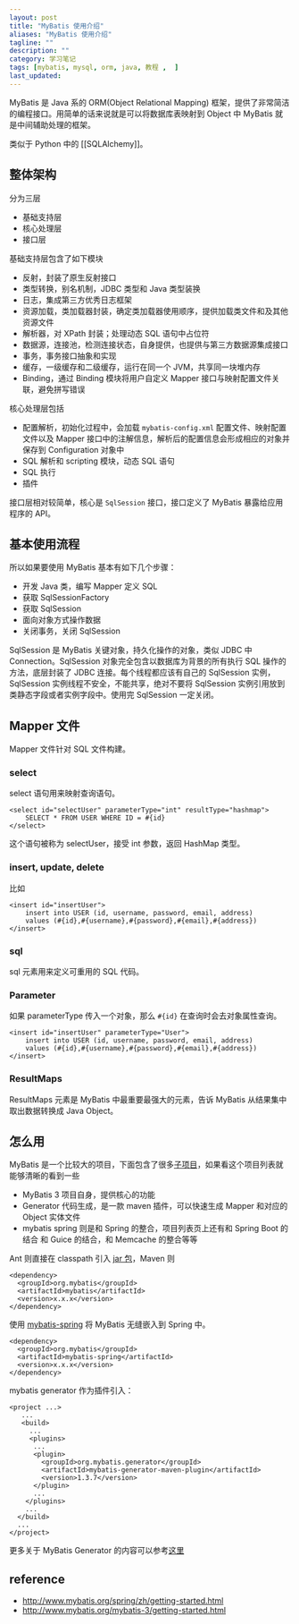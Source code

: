 ```yaml
---
layout: post
title: "MyBatis 使用介绍"
aliases: "MyBatis 使用介绍"
tagline: ""
description: ""
category: 学习笔记
tags: [mybatis, mysql, orm, java, 教程 ,  ]
last_updated:
---
```


MyBatis 是 Java 系的 ORM(Object Relational Mapping) 框架，提供了非常简洁的编程接口。用简单的话来说就是可以将数据库表映射到 Object 中 MyBatis 就是中间辅助处理的框架。

类似于 Python 中的 [[SQLAlchemy]]。

## 整体架构
分为三层

- 基础支持层
- 核心处理层
- 接口层

基础支持层包含了如下模块

- 反射，封装了原生反射接口
- 类型转换，别名机制，JDBC 类型和 Java 类型装换
- 日志，集成第三方优秀日志框架
- 资源加载，类加载器封装，确定类加载器使用顺序，提供加载类文件和及其他资源文件
- 解析器，对 XPath 封装；处理动态 SQL 语句中占位符
- 数据源，连接池，检测连接状态，自身提供，也提供与第三方数据源集成接口
- 事务，事务接口抽象和实现
- 缓存，一级缓存和二级缓存，运行在同一个 JVM，共享同一块堆内存
- Binding，通过 Binding 模块将用户自定义 Mapper 接口与映射配置文件关联，避免拼写错误

核心处理层包括

- 配置解析，初始化过程中，会加载 `mybatis-config.xml` 配置文件、映射配置文件以及 Mapper 接口中的注解信息，解析后的配置信息会形成相应的对象并保存到 Configuration 对象中
- SQL 解析和 scripting 模块，动态 SQL 语句
- SQL 执行
- 插件

接口层相对较简单，核心是 `SqlSession` 接口，接口定义了 MyBatis 暴露给应用程序的 API。

## 基本使用流程
所以如果要使用 MyBatis 基本有如下几个步骤：

- 开发 Java 类，编写 Mapper 定义 SQL
- 获取 SqlSessionFactory
- 获取 SqlSession
- 面向对象方式操作数据
- 关闭事务，关闭 SqlSession

SqlSession 是 MyBatis 关键对象，持久化操作的对象，类似 JDBC 中 Connection。SqlSession 对象完全包含以数据库为背景的所有执行 SQL 操作的方法，底层封装了 JDBC 连接。每个线程都应该有自己的 SqlSession 实例，SqlSession 实例线程不安全，不能共享，绝对不要将 SqlSession 实例引用放到类静态字段或者实例字段中。使用完 SqlSession 一定关闭。

## Mapper 文件
Mapper 文件针对 SQL 文件构建。

### select
select 语句用来映射查询语句。

    <select id="selectUser" parameterType="int" resultType="hashmap">
        SELECT * FROM USER WHERE ID = #{id}
    </select>

这个语句被称为 selectUser，接受 int 参数，返回 HashMap 类型。

### insert, update, delete
比如

    <insert id="insertUser">
        insert into USER (id, username, password, email, address)
        values (#{id},#{username},#{password},#{email},#{address})
    </insert>

### sql
sql 元素用来定义可重用的 SQL 代码。

### Parameter
如果 parameterType 传入一个对象，那么 `#{id}` 在查询时会去对象属性查询。

    <insert id="insertUser" parameterType="User">
        insert into USER (id, username, password, email, address)
        values (#{id},#{username},#{password},#{email},#{address})
    </insert>

### ResultMaps
ResultMaps 元素是 MyBatis 中最重要最强大的元素，告诉 MyBatis 从结果集中取出数据转换成 Java Object。

## 怎么用
MyBatis 是一个比较大的项目，下面包含了很多[子项目](http://blog.mybatis.org/p/products.html)，如果看这个项目列表就能够清晰的看到一些

- MyBatis 3 项目自身，提供核心的功能
- Generator 代码生成，是一款 maven 插件，可以快速生成 Mapper 和对应的 Object 实体文件
- mybatis spring 则是和 Spring 的整合，项目列表页上还有和 Spring Boot 的结合 和 Guice 的结合，和 Memcache 的整合等等

Ant 则直接在 classpath 引入 [jar 包](https://github.com/mybatis/mybatis-3/releases)，Maven 则

    <dependency>
      <groupId>org.mybatis</groupId>
      <artifactId>mybatis</artifactId>
      <version>x.x.x</version>
    </dependency>

使用 [mybatis-spring](http://www.mybatis.org/spring/zh/getting-started.html) 将 MyBatis 无缝嵌入到 Spring 中。

    <dependency>
      <groupId>org.mybatis</groupId>
      <artifactId>mybatis-spring</artifactId>
      <version>x.x.x</version>
    </dependency>

mybatis generator 作为插件引入：

    <project ...>
       ...
       <build>
         ...
         <plugins>
          ...
          <plugin>
            <groupId>org.mybatis.generator</groupId>
            <artifactId>mybatis-generator-maven-plugin</artifactId>
            <version>1.3.7</version>
          </plugin>
          ...
        </plugins>
        ...
      </build>
      ...
    </project>

更多关于 MyBatis Generator 的内容可以参考[这里](/post/2014/08/mybatis-generator.html)

## reference

- <http://www.mybatis.org/spring/zh/getting-started.html>
- <http://www.mybatis.org/mybatis-3/getting-started.html>
